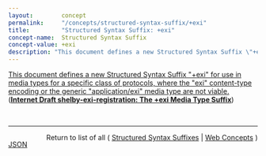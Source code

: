 ```yaml
---
layout:        concept
permalink:     "/concepts/structured-syntax-suffix/+exi"
title:         "Structured Syntax Suffix: +exi"
concept-name:  Structured Syntax Suffix
concept-value: +exi
description: "This document defines a new Structured Syntax Suffix \"+exi\" for use in media types for a specific class of protocols, where the \"exi\" content-type encoding or the generic \"application/exi\" media type are not viable."
---
```


[This document defines a new Structured Syntax Suffix "+exi" for use in media types for a specific class of protocols, where the "exi" content-type encoding or the generic "application/exi" media type are not viable.](http://tools.ietf.org/html/draft-shelby-exi-registration#section-2 "Read documentation for Structured Syntax Suffix &#34;+exi&#34;") (**[Internet Draft shelby-exi-registration: The +exi Media Type Suffix](/specs/IETF/I-D/shelby-exi-registration "Efficient XML Interchange (EXI) is an XML representation technique specified by the W3C to provide a time and space efficient encoding for XML documents. This document defines a new Structured Syntax Suffix &#34;+exi&#34; for use in a specific class of protocols, where &#34;exi&#34; content-type encoding or the generic &#34;application/exi&#34; media type are not applicable.")**)

<br/>
<hr/>

<p style="float : left"><a href="./+exi.json" title="JSON representing this particular Web Concept value">JSON</a></p>
<p style="text-align: right">Return to list of all ( <a href="../structured-syntax-suffix/">Structured Syntax Suffixes</a> | <a href="../">Web Concepts</a> )</p>
